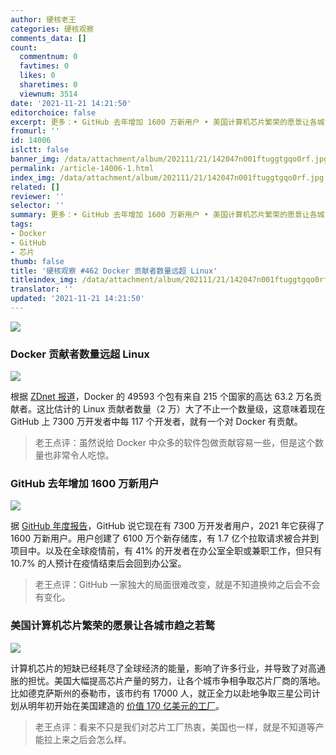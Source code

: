```yaml
---
author: 硬核老王
categories: 硬核观察
comments_data: []
count:
  commentnum: 0
  favtimes: 0
  likes: 0
  sharetimes: 0
  viewnum: 3514
date: '2021-11-21 14:21:50'
editorchoice: false
excerpt: 更多：• GitHub 去年增加 1600 万新用户 • 美国计算机芯片繁荣的愿景让各城市趋之若鹜
fromurl: ''
id: 14006
islctt: false
banner_img: /data/attachment/album/202111/21/142047n001ftuggtgqo0rf.jpg
permalink: /article-14006-1.html
index_img: /data/attachment/album/202111/21/142047n001ftuggtgqo0rf.jpg
related: []
reviewer: ''
selector: ''
summary: 更多：• GitHub 去年增加 1600 万新用户 • 美国计算机芯片繁荣的愿景让各城市趋之若鹜
tags:
- Docker
- GitHub
- 芯片
thumb: false
title: '硬核观察 #462 Docker 贡献者数量远超 Linux'
titleindex_img: /data/attachment/album/202111/21/142047n001ftuggtgqo0rf.jpg
translator: ''
updated: '2021-11-21 14:21:50'
---
```


![](/data/attachment/album/202111/21/142047n001ftuggtgqo0rf.jpg)


### Docker 贡献者数量远超 Linux


![](/data/attachment/album/202111/21/142104qfa10zxr1rl1a8af.jpg)


根据 [ZDnet 报道](https://www.zdnet.com/article/remote-work-developers-arent-planning-to-go-back-to-the-office/)，Docker 的 49593 个包有来自 215 个国家的高达 63.2 万名贡献者。这比估计的 Linux 贡献者数量（2 万）大了不止一个数量级，这意味着现在 GitHub 上 7300 万开发者中每 117 个开发者，就有一个对 Docker 有贡献。



> 
> 老王点评：虽然说给 Docker 中众多的软件包做贡献容易一些，但是这个数量也非常令人吃惊。
> 
> 
> 


### GitHub 去年增加 1600 万新用户


![](/data/attachment/album/202111/21/142126xcncgu5ho2n4n3uo.jpg)


据 [GitHub 年度报告](https://octoverse.github.com/)，GitHub 说它现在有 7300 万开发者用户，2021 年它获得了 1600 万新用户。用户创建了 6100 万个新存储库，有 1.7 亿个拉取请求被合并到项目中。以及在全球疫情前，有 41% 的开发者在办公室全职或兼职工作，但只有 10.7% 的人预计在疫情结束后会回到办公室。



> 
> 老王点评：GitHub 一家独大的局面很难改变，就是不知道换帅之后会不会有变化。
> 
> 
> 


### 美国计算机芯片繁荣的愿景让各城市趋之若鹜


![](/data/attachment/album/202111/21/142138xr11k295p2k5fz5x.jpg)


计算机芯片的短缺已经耗尽了全球经济的能量，影响了许多行业，并导致了对高通胀的担忧。美国大幅提高芯片产量的努力，让各个城市争相争取芯片厂商的落地。比如德克萨斯州的泰勒市，该市约有 17000 人，就正全力以赴地争取三星公司计划从明年初开始在美国建造的 [价值 170 亿美元的工厂](https://www.nytimes.com/2021/11/17/technology/samsung-semiconductor-chip-production.html)。



> 
> 老王点评：看来不只是我们对芯片工厂热衷，美国也一样，就是不知道等产能拉上来之后会怎么样。
> 
> 
>